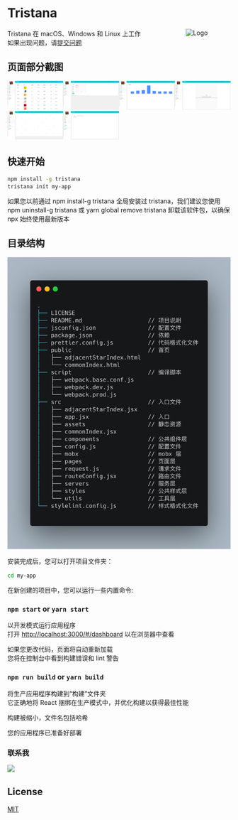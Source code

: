 # Tristana

<img alt="Logo" align="right" src="https://create-react-app.dev/img/logo.svg" width="20%" />

Tristana 在 macOS、Windows 和 Linux 上工作<br>
如果出现问题，请[提交问题](https://github.com/xuya227939/tristana/issues/new)

## 页面部分截图

<img alt="1" src="./images/1.png" width="25%" /><img alt="1" src="./images/2.png" width="25%" /><img alt="1" src="./images/3.png" width="25%" /><img alt="1" src="./images/4.png" width="25%" /><img alt="1" src="./images/5.png" width="25%" /><img alt="1" src="./images/6.png" width="25%" />

## 快速开始

```sh
npm install -g tristana
tristana init my-app
```

如果您以前通过 npm install-g tristana 全局安装过 tristana，我们建议您使用 npm uninstall-g tristana 或 yarn global remove tristana 卸载该软件包，以确保 npx 始终使用最新版本

## 目录结构

![7](./images/7.jpeg)

安装完成后，您可以打开项目文件夹：

```sh
cd my-app
```

在新创建的项目中，您可以运行一些内置命令:

### `npm start` or `yarn start`

以开发模式运行应用程序<br>
打开 [http://localhost:3000/#/dashboard](http://localhost:3000/#/dashboard) 以在浏览器中查看

如果您更改代码，页面将自动重新加载 <br>
您将在控制台中看到构建错误和 lint 警告

### `npm run build` or `yarn build`

将生产应用程序构建到“构建”文件夹<br>
它正确地将 React 捆绑在生产模式中，并优化构建以获得最佳性能

构建被缩小，文件名包括哈希<br>

您的应用程序已准备好部署

### 联系我

<img src="https://sight-world.oss-cn-hangzhou.aliyuncs.com/images/wechat.jpeg?Expires=1681041596&OSSAccessKeyId=TMP.3KgnjbH2kYrsje5Y463Cb4v5SFCk8zh557S16vaYUx4Wdeff6rmC5VtuuvKLZKXdePfxNQdXLdeiGbRRrArN5Npp4avhxD&Signature=FWTtfztAvH%2F7WLXyKhSjN2mmbCE%3D" width="400">

## License

[MIT](https://tldrlegal.com/license/mit-license)
